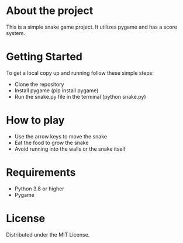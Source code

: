 # About the project
This is a simple snake game project. It utilizes pygame and has a score system.

# Getting Started
To get a local copy up and running follow these simple steps:
- Clone the repository
- Install pygame (pip install pygame)
- Run the snake.py file in the terminal (python snake.py)

# How to play
- Use the arrow keys to move the snake
- Eat the food to grow the snake
- Avoid running into the walls or the snake itself

# Requirements
- Python 3.8 or higher
- Pygame

# License
Distributed under the MIT License.